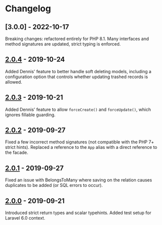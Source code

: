 # Changelog

## [3.0.0] - 2022-10-17

Breaking changes: refactored entirely for PHP 8.1.
Many interfaces and method signatures are updated, strict typing is enforced.

## [2.0.4] - 2019-10-24

Added Dennis' feature to better handle soft deleting models, including a configuration option that
controls whether updating trashed records is allowed.

## [2.0.3] - 2019-10-21

Added Dennis' feature to allow `forceCreate()` and `forceUpdate()`, which ignores fillable guarding.

## [2.0.2] - 2019-09-27

Fixed a few incorrect method signatures (not compatible with the PHP 7+ strict hints).
Replaced a reference to the `App` alias with a direct reference to the facade.

## [2.0.1] - 2019-09-27

Fixed an issue with BelongsToMany where saving on the relation causes duplicates to be added (or SQL errors to occur).

## [2.0.0] - 2019-09-21

Introduced strict return types and scalar typehints.
Added test setup for Laravel 6.0 context.


[2.0.4]: https://github.com/czim/laravel-nestedupdater/compare/2.0.3...2.0.4
[2.0.3]: https://github.com/czim/laravel-nestedupdater/compare/2.0.2...2.0.3
[2.0.2]: https://github.com/czim/laravel-nestedupdater/compare/2.0.1...2.0.2
[2.0.1]: https://github.com/czim/laravel-nestedupdater/compare/2.0.0...2.0.1
[2.0.0]: https://github.com/czim/laravel-nestedupdater/compare/1.5.0...2.0.0
